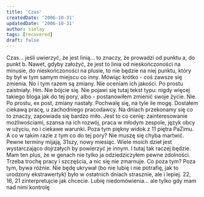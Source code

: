 ```yaml
---
title: 'Czas'
createdDate: '2006-10-31'
updatedDate: '2006-10-31'
author: sielay
tags: [recovered]
draft: false
---
```


Czas… jeśli uwierzyć, że jest linią… to znaczy, że prowadzi od punktu a, do punkt b. Nawet, gdyby założyć, że jest to linia od nieskończoności na minusie, do nieskończoności na plusie, to nie będzie na niej punktu, który by był w tym samym miejscu co inny. Mówiąc krótko - coś zawsze się zmienia. No i tym razem są zmiany. Nie oceniam ich jakości. Po prostu zaistniały. Hm. Nie bójcie się. Nie pojawi się tutaj tekst typu: nigdy więcej takiego bloga jak do tej pory, albo - postanowiłem zmienić swoje życie. Nie. Po prostu, ex post, zmiany nastały. Pochwalę się, na tyle ile mogę. Dostałem ciekawą pracę, u zachodniego pracodawcy. Na dniach przekonamy się co to znaczy, zapowiada się bardzo miło. Jest to co cenię: zainteresowanie możliwościami, szansa na ich rozwój, praca w młodym zespole, język obcy w użyciu, no i ciekawe warunki. Poza tym piękny widok z 11 piętra PaZimu. A co w takim razie z tym co do tej pory? Nie muszę się chyba martwić. Pewne terminy mijają, 31szy, nowy miesiąc. Wiele moich dzieł jest wystarczająco dojrzałych by powierzyć je innym. I tutaj tak raczej będzie. Mam ten plus, że w genach nie tylko ja odziedziczyłem pewne zdolności. Trzeba trochę pracy i szczęścia, a nic się nie zmarnuje. Co poza tym? Poza tym, bywa różnie. Nie będę ukrywał (bo nie lubię i nie potrafię, jak to urodzony ekstrawertyk) było w ostatnich dniach strasznie, ale i lepiej. 22, 16, 21 zinterpretujcie jak chcecie. Lubię niedomówienia… ale tylko gdy mam nad nimi kontrolę
